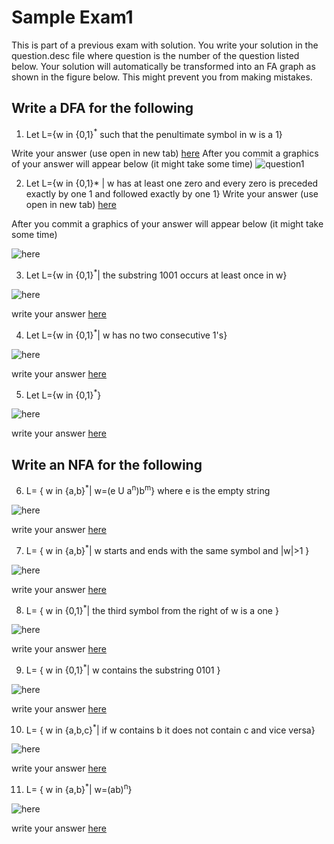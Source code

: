 # Sample Exam1

This is part of a previous exam with solution. You write your solution in the
question.desc file where question is the number of the question listed below. Your solution will automatically be transformed into an FA graph as shown in the figure below. This might prevent you from making mistakes.
## Write a DFA for the following
1. Let L={w in {0,1}<sup>*</sup>  such that the penultimate symbol in w is a 1}
  
Write your answer (use open in new tab) [here](1.desc)
After you commit a graphics of your answer will appear below (it might take some time)
 ![question1](imgs/1.png)


2. Let L={w in {0,1}* | w has at least one zero and every zero is preceded exactly by one 1
   and followed exactly by one 1}
Write your answer (use open in new tab) [here](2.desc)

After you commit a graphics of your answer will appear below (it might take some time)

![here](imgs/2.png)

3. Let L={w in {0,1}<sup>*</sup>| the substring 1001 occurs at least once in w}

![here](imgs/3.png)

write your answer [here](3.desc)

4. Let L={w in {0,1}<sup>*</sup>|  w has no two consecutive 1's}

![here](imgs/4.png)

write your answer [here](4.desc)


5. Let L={w in {0,1}<sup>*</sup>}

![here](imgs/5.png)

write your answer [here](5.desc)

## Write an NFA for the following

6. L= { w in {a,b}<sup>*</sup>| w=(e U a<sup>n</sup>)b<sup>m</sup>} where e is the 
empty string

![here](imgs/6.png)

write your answer [here](6.desc)


7. L= { w in {a,b}<sup>*</sup>| w starts and ends with the same symbol and |w|>1 } 

![here](imgs/7.png)

write your answer [here](7.desc)

8. L= { w in {0,1}<sup>*</sup>| the third symbol from the right of w is a one  } 

![here](imgs/8.png)

write your answer [here](8.desc)


9. L= { w in {0,1}<sup>*</sup>| w contains the substring 0101 } 

![here](imgs/9.png)

write your answer [here](9.desc)


10. L= { w in {a,b,c}<sup>*</sup>| if w contains b it does not contain c and vice versa} 

![here](imgs/10.png)

write your answer [here](10.desc)

11. L= { w in {a,b}<sup>*</sup>| w=(ab)<sup>n</sup>} 

![here](imgs/11.png)

write your answer [here](11.desc)








